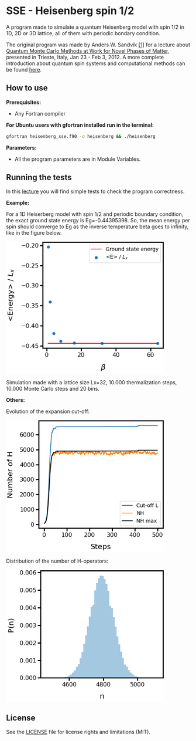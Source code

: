 # SSE - Heisenberg spin 1/2

A program made to simulate a quantum Heisenberg model with spin 1/2 in 1D, 2D or 3D lattice, all of them with periodic bondary condition.

The original program was made by Anders W. Sandvik [[1]](http://physics.bu.edu/~sandvik/programs/ssebasic/ssebasic.f90) for a lecture about [Quantum Monte Carlo Methods at Work for Novel Phases of Matter](http://physics.bu.edu/~sandvik/trieste12/index.html), presented in Trieste, Italy, Jan 23 - Feb 3, 2012. A more complete introduction about quantum spin systems and computational methods can be found [here](https://arxiv.org/abs/1101.3281).

## How to use

**Prerequisites:**

- Any Fortran compiler


**For Ubuntu users with gfortran installed run in the terminal:**

```bash
gfortran heisenberg_sse.f90 -o heisenberg && ./heisenberg
```

**Parameters:**

- All the program parameters are in Module Variables.

## Running the tests

In this [lecture](http://physics.bu.edu/~sandvik/trieste12/tut1.pdf) you will find simple tests to check the program correctness. 

**Example:**

For a 1D Heiserberg model with spin 1/2 and periodic boundary condition, the exact ground state energy is Eg=-0.44395398. So, the mean energy per spin should converge to  Eg as the inverse temperature beta goes to infinity, like in the figure below.

![Ground_state_energy](Graphs/Ground_state_energy.png)

Simulation made with a lattice size Lx=32, 10.000 thermalization steps, 10.000 Monte Carlo steps and 20 bins.

**Others:**

Evolution of the expansion cut-off:

![Cut-off](Graphs/Cut-off_adjust.png)

Distribution of the number of H-operators:

![dist_n](Graphs/Prob_dist_n.png)

## License

See the [LICENSE](LICENSE.md) file for license rights and limitations (MIT).

